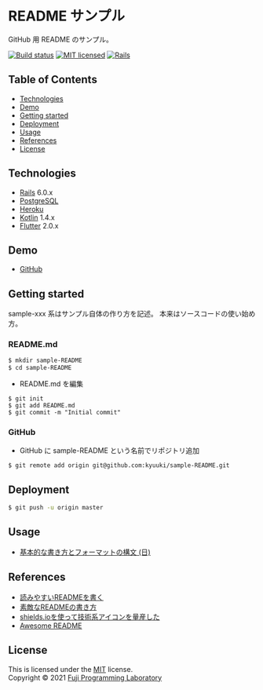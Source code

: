 README サンプル
===============

GitHub 用 README のサンプル。

[![Build status][shield-build]](#)
[![MIT licensed][shield-license]](#)
[![Rails][shield-rails]][rails]

## Table of Contents

* [Technologies](#technologies)
* [Demo](#demo)
* [Getting started](#getting-started)
* [Deployment](#deployment)
* [Usage](#usage)
* [References](#references)
* [License](#license)

## Technologies

* [Rails][rails] 6.0.x
* [PostgreSQL][postgresql]
* [Heroku][heroku]
* [Kotlin][kotlin] 1.4.x
* [Flutter][flutter] 2.0.x

## Demo

* [GitHub](https://github.com/kyuuki/sample-README)

## Getting started

sample-xxx 系はサンプル自体の作り方を記述。
本来はソースコードの使い始め方。

### README.md

```sh
$ mkdir sample-README
$ cd sample-README
```

- README.md を編集

```
$ git init
$ git add README.md
$ git commit -m "Initial commit"
```

### GitHub

- GitHub に sample-README という名前でリポジトリ追加

```sh
$ git remote add origin git@github.com:kyuuki/sample-README.git
```

## Deployment

```sh
$ git push -u origin master
```

## Usage

* [基本的な書き方とフォーマットの構文 (日)](https://docs.github.com/ja/github/writing-on-github/basic-writing-and-formatting-syntax)

## References

* [読みやすいREADMEを書く](https://yakst.com/ja/posts/3859)
* [素敵なREADMEの書き方](https://qiita.com/koeri3/items/f85a617dcb6efebb2cab)
* [shields.ioを使って技術系アイコンを量産した](https://qiita.com/s-yoshiki/items/436bbe1f7160b610b05c)
* [Awesome README](https://github.com/matiassingers/awesome-readme)

## License

This is licensed under the [MIT](https://choosealicense.com/licenses/mit/) license.  
Copyright &copy; 2021 [Fuji Programming Laboratory](https://fuji-labo.com/)



[rails]: https://rubyonrails.org/
[postgresql]: https://www.postgresql.org/
[heroku]: https://www.heroku.com/home

[kotlin]: https://kotlinlang.org/
[flutter]: https://flutter.dev/

[shield-build]: https://img.shields.io/badge/build-passing-brightgreen.svg
[shield-license]: https://img.shields.io/badge/license-MIT-blue.svg
[shield-rails]: https://img.shields.io/badge/-Rails-CC0000.svg?logo=ruby-on-rails&style=flat

